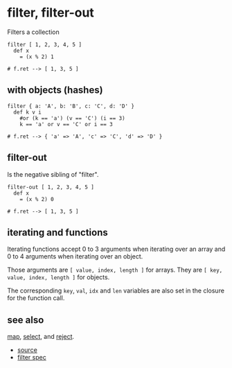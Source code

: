 
# filter, filter-out

Filters a collection

```
filter [ 1, 2, 3, 4, 5 ]
  def x
    = (x % 2) 1

# f.ret --> [ 1, 3, 5 ]
```

## with objects (hashes)

```
filter { a: 'A', b: 'B', c: 'C', d: 'D' }
  def k v i
    #or (k == 'a') (v == 'C') (i == 3)
    k == 'a' or v == 'C' or i == 3

# f.ret --> { 'a' => 'A', 'c' => 'C', 'd' => 'D' }
```

## filter-out

Is the negative sibling of "filter".

```
filter-out [ 1, 2, 3, 4, 5 ]
  def x
    = (x % 2) 0

# f.ret --> [ 1, 3, 5 ]
```

## iterating and functions

Iterating functions accept 0 to 3 arguments when iterating over an
array and 0 to 4 arguments when iterating over an object.

Those arguments are `[ value, index, length ]` for arrays.
They are `[ key, value, index, length ]` for objects.

The corresponding `key`, `val`, `idx` and `len` variables are also
set in the closure for the function call.

## see also

[map](map.md), [select](select.md), and [reject](select.md).


* [source](https://github.com/floraison/flor/tree/master/lib/flor/pcore/filter.rb)
* [filter spec](https://github.com/floraison/flor/tree/master/spec/pcore/filter_spec.rb)

